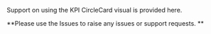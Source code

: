 Support on using the KPI CircleCard visual is provided here. 

**Please use the Issues to raise any issues or support requests. **

